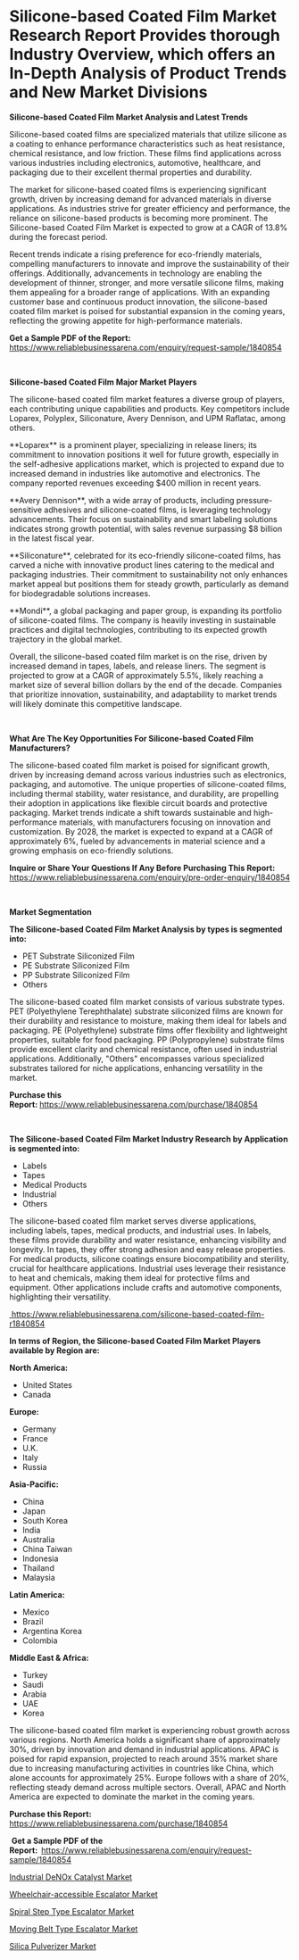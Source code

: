 <p><h1>Silicone-based Coated Film Market Research Report Provides thorough Industry Overview, which offers an In-Depth Analysis of Product Trends and New Market Divisions</h1></p><p><strong>Silicone-based Coated Film Market Analysis and Latest Trends</strong></p>
<p><p>Silicone-based coated films are specialized materials that utilize silicone as a coating to enhance performance characteristics such as heat resistance, chemical resistance, and low friction. These films find applications across various industries including electronics, automotive, healthcare, and packaging due to their excellent thermal properties and durability.</p><p>The market for silicone-based coated films is experiencing significant growth, driven by increasing demand for advanced materials in diverse applications. As industries strive for greater efficiency and performance, the reliance on silicone-based products is becoming more prominent. The Silicone-based Coated Film Market is expected to grow at a CAGR of 13.8% during the forecast period. </p><p>Recent trends indicate a rising preference for eco-friendly materials, compelling manufacturers to innovate and improve the sustainability of their offerings. Additionally, advancements in technology are enabling the development of thinner, stronger, and more versatile silicone films, making them appealing for a broader range of applications. With an expanding customer base and continuous product innovation, the silicone-based coated film market is poised for substantial expansion in the coming years, reflecting the growing appetite for high-performance materials.</p></p>
<p><strong>Get a Sample PDF of the Report:&nbsp;</strong> <a href="https://www.reliablebusinessarena.com/enquiry/request-sample/1840854?utm_campaign=3186&utm_medium=2&utm_source=Github&utm_content=ia&utm_term=03042025&utm_id=silicone-based-coated-film">https://www.reliablebusinessarena.com/enquiry/request-sample/1840854</a></p>
<p>&nbsp;</p>
<p><strong>Silicone-based Coated Film Major Market Players</strong></p>
<p><p>The silicone-based coated film market features a diverse group of players, each contributing unique capabilities and products. Key competitors include Loparex, Polyplex, Siliconature, Avery Dennison, and UPM Raflatac, among others.</p><p>**Loparex** is a prominent player, specializing in release liners; its commitment to innovation positions it well for future growth, especially in the self-adhesive applications market, which is projected to expand due to increased demand in industries like automotive and electronics. The company reported revenues exceeding $400 million in recent years.</p><p>**Avery Dennison**, with a wide array of products, including pressure-sensitive adhesives and silicone-coated films, is leveraging technology advancements. Their focus on sustainability and smart labeling solutions indicates strong growth potential, with sales revenue surpassing $8 billion in the latest fiscal year.</p><p>**Siliconature**, celebrated for its eco-friendly silicone-coated films, has carved a niche with innovative product lines catering to the medical and packaging industries. Their commitment to sustainability not only enhances market appeal but positions them for steady growth, particularly as demand for biodegradable solutions increases.</p><p>**Mondi**, a global packaging and paper group, is expanding its portfolio of silicone-coated films. The company is heavily investing in sustainable practices and digital technologies, contributing to its expected growth trajectory in the global market.</p><p>Overall, the silicone-based coated film market is on the rise, driven by increased demand in tapes, labels, and release liners. The segment is projected to grow at a CAGR of approximately 5.5%, likely reaching a market size of several billion dollars by the end of the decade. Companies that prioritize innovation, sustainability, and adaptability to market trends will likely dominate this competitive landscape.</p></p>
<p>&nbsp;</p>
<p><strong>What Are The Key Opportunities For Silicone-based Coated Film Manufacturers?</strong></p>
<p><p>The silicone-based coated film market is poised for significant growth, driven by increasing demand across various industries such as electronics, packaging, and automotive. The unique properties of silicone-coated films, including thermal stability, water resistance, and durability, are propelling their adoption in applications like flexible circuit boards and protective packaging. Market trends indicate a shift towards sustainable and high-performance materials, with manufacturers focusing on innovation and customization. By 2028, the market is expected to expand at a CAGR of approximately 6%, fueled by advancements in material science and a growing emphasis on eco-friendly solutions.</p></p>
<p><strong>Inquire or Share Your Questions If Any Before Purchasing This Report:</strong> <a href="https://www.reliablebusinessarena.com/enquiry/pre-order-enquiry/1840854?utm_campaign=3186&utm_medium=2&utm_source=Github&utm_content=ia&utm_term=03042025&utm_id=silicone-based-coated-film">https://www.reliablebusinessarena.com/enquiry/pre-order-enquiry/1840854</a></p>
<p>&nbsp;</p>
<p><strong>Market Segmentation</strong></p>
<p><strong>The Silicone-based Coated Film Market Analysis by types is segmented into:</strong></p>
<p><ul><li>PET Substrate Siliconized Film</li><li>PE Substrate Siliconized Film</li><li>PP Substrate Siliconized Film</li><li>Others</li></ul></p>
<p><p>The silicone-based coated film market consists of various substrate types. PET (Polyethylene Terephthalate) substrate siliconized films are known for their durability and resistance to moisture, making them ideal for labels and packaging. PE (Polyethylene) substrate films offer flexibility and lightweight properties, suitable for food packaging. PP (Polypropylene) substrate films provide excellent clarity and chemical resistance, often used in industrial applications. Additionally, "Others" encompasses various specialized substrates tailored for niche applications, enhancing versatility in the market.</p></p>
<p><strong>Purchase this Report:&nbsp;</strong><a href="https://www.reliablebusinessarena.com/purchase/1840854?utm_campaign=3186&utm_medium=2&utm_source=Github&utm_content=ia&utm_term=03042025&utm_id=silicone-based-coated-film">https://www.reliablebusinessarena.com/purchase/1840854</a></p>
<p>&nbsp;</p>
<p><strong>The Silicone-based Coated Film Market Industry Research by Application is segmented into:</strong></p>
<p><ul><li>Labels</li><li>Tapes</li><li>Medical Products</li><li>Industrial</li><li>Others</li></ul></p>
<p><p>The silicone-based coated film market serves diverse applications, including labels, tapes, medical products, and industrial uses. In labels, these films provide durability and water resistance, enhancing visibility and longevity. In tapes, they offer strong adhesion and easy release properties. For medical products, silicone coatings ensure biocompatibility and sterility, crucial for healthcare applications. Industrial uses leverage their resistance to heat and chemicals, making them ideal for protective films and equipment. Other applications include crafts and automotive components, highlighting their versatility.</p></p>
<p><a href="https://www.reliablebusinessarena.com/silicone-based-coated-film-r1840854?utm_campaign=3186&utm_medium=2&utm_source=Github&utm_content=ia&utm_term=03042025&utm_id=silicone-based-coated-film">&nbsp;https://www.reliablebusinessarena.com/silicone-based-coated-film-r1840854</a></p>
<p><strong>In terms of Region, the Silicone-based Coated Film Market Players available by Region are:</strong></p>
<p>
    <p> <strong> North America: </strong>
        <ul>
            <li>United States</li>
            <li>Canada</li>
        </ul>
        </p> 
    <p> <strong> Europe: </strong>
        <ul>
            <li>Germany</li>
            <li>France</li>
            <li>U.K.</li>
            <li>Italy</li>
            <li>Russia</li>
        </ul>
        </p> 
    <p> <strong> Asia-Pacific: </strong>
        <ul>
            <li>China</li>
            <li>Japan</li>
            <li>South Korea</li>
            <li>India</li>
            <li>Australia</li>
            <li>China Taiwan</li>
            <li>Indonesia</li>
            <li>Thailand</li>
            <li>Malaysia</li>
        </ul>
        </p> 
    <p> <strong> Latin America: </strong>
        <ul>
            <li>Mexico</li>
            <li>Brazil</li>
            <li>Argentina Korea</li>
            <li>Colombia</li>
        </ul>
        </p> 
    <p> <strong> Middle East & Africa: </strong>
        <ul>
            <li>Turkey</li>
            <li>Saudi</li>
            <li>Arabia</li>
            <li>UAE</li>
            <li>Korea</li>
        </ul>
    </p>
    </p>
<p><p>The silicone-based coated film market is experiencing robust growth across various regions. North America holds a significant share of approximately 30%, driven by innovation and demand in industrial applications. APAC is poised for rapid expansion, projected to reach around 35% market share due to increasing manufacturing activities in countries like China, which alone accounts for approximately 25%. Europe follows with a share of 20%, reflecting steady demand across multiple sectors. Overall, APAC and North America are expected to dominate the market in the coming years.</p></p>
<p><strong>Purchase this Report: </strong><a href="https://www.reliablebusinessarena.com/purchase/1840854?utm_campaign=3186&utm_medium=2&utm_source=Github&utm_content=ia&utm_term=03042025&utm_id=silicone-based-coated-film">https://www.reliablebusinessarena.com/purchase/1840854</a></p>
<p>&nbsp;<strong>Get a Sample PDF of the Report:&nbsp;&nbsp;</strong><a href="https://www.reliablebusinessarena.com/enquiry/request-sample/1840854?utm_campaign=3186&utm_medium=2&utm_source=Github&utm_content=ia&utm_term=03042025&utm_id=silicone-based-coated-film">https://www.reliablebusinessarena.com/enquiry/request-sample/1840854</a></p>
<p><strong></strong></p>
<p><p><a href="https://github.com/ancsyanagha/Market-Research-Report-List-1/blob/main/industrial-denox-catalyst-market.md?utm_campaign=3186&utm_medium=2&utm_source=Github&utm_content=ia&utm_term=03042025&utm_id=silicone-based-coated-film">Industrial DeNOx Catalyst Market</a></p><p><a href="https://www.linkedin.com/pulse/wheelchair-accessible-escalator-market-analysis-driving-uch8c?utm_campaign=3186&utm_medium=2&utm_source=Github&utm_content=ia&utm_term=03042025&utm_id=silicone-based-coated-film">Wheelchair-accessible Escalator Market</a></p><p><a href="https://www.linkedin.com/pulse/comprehend-spiral-step-type-escalator-market-size-bqadc?utm_campaign=3186&utm_medium=2&utm_source=Github&utm_content=ia&utm_term=03042025&utm_id=silicone-based-coated-film">Spiral Step Type Escalator Market</a></p><p><a href="https://www.linkedin.com/pulse/comprehensive-market-analysis-moving-belt-type-escalator-01hxc?utm_campaign=3186&utm_medium=2&utm_source=Github&utm_content=ia&utm_term=03042025&utm_id=silicone-based-coated-film">Moving Belt Type Escalator Market</a></p><p><a href="https://www.linkedin.com/pulse/silica-pulverizer-market-analysis-present-size-growth-forecast-mqflf?utm_campaign=3186&utm_medium=2&utm_source=Github&utm_content=ia&utm_term=03042025&utm_id=silicone-based-coated-film">Silica Pulverizer Market</a></p></p>